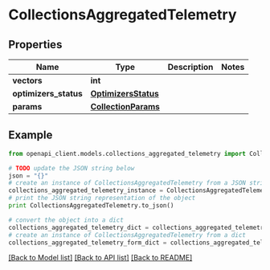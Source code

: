 # CollectionsAggregatedTelemetry


## Properties
Name | Type | Description | Notes
------------ | ------------- | ------------- | -------------
**vectors** | **int** |  | 
**optimizers_status** | [**OptimizersStatus**](OptimizersStatus.md) |  | 
**params** | [**CollectionParams**](CollectionParams.md) |  | 

## Example

```python
from openapi_client.models.collections_aggregated_telemetry import CollectionsAggregatedTelemetry

# TODO update the JSON string below
json = "{}"
# create an instance of CollectionsAggregatedTelemetry from a JSON string
collections_aggregated_telemetry_instance = CollectionsAggregatedTelemetry.from_json(json)
# print the JSON string representation of the object
print CollectionsAggregatedTelemetry.to_json()

# convert the object into a dict
collections_aggregated_telemetry_dict = collections_aggregated_telemetry_instance.to_dict()
# create an instance of CollectionsAggregatedTelemetry from a dict
collections_aggregated_telemetry_form_dict = collections_aggregated_telemetry.from_dict(collections_aggregated_telemetry_dict)
```
[[Back to Model list]](../README.md#documentation-for-models) [[Back to API list]](../README.md#documentation-for-api-endpoints) [[Back to README]](../README.md)


